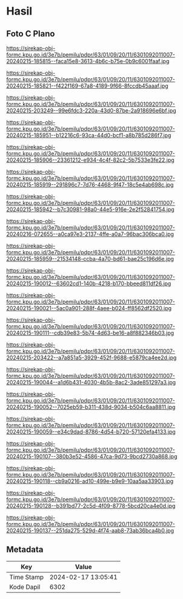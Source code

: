 # Hasil

## Foto C Plano

https://sirekap-obj-formc.kpu.go.id/3e7b/pemilu/pdpr/63/01/09/20/11/6301092011007-20240215-185815--faca15e8-3613-4b6c-b75e-0b9c6001faaf.jpg

https://sirekap-obj-formc.kpu.go.id/3e7b/pemilu/pdpr/63/01/09/20/11/6301092011007-20240215-185821--f422f169-67a8-4189-9f66-8fccdb45aaaf.jpg

https://sirekap-obj-formc.kpu.go.id/3e7b/pemilu/pdpr/63/01/09/20/11/6301092011007-20240215-203249--99e6fdc3-220a-43d0-87be-2a918696e6bf.jpg

https://sirekap-obj-formc.kpu.go.id/3e7b/pemilu/pdpr/63/01/09/20/11/6301092011007-20240215-185951--b12216c6-93ca-44d0-bcf1-a8b785d286f7.jpg

https://sirekap-obj-formc.kpu.go.id/3e7b/pemilu/pdpr/63/01/09/20/11/6301092011007-20240215-185906--23361212-e934-4c4f-82c2-5b7533e3fe22.jpg

https://sirekap-obj-formc.kpu.go.id/3e7b/pemilu/pdpr/63/01/09/20/11/6301092011007-20240215-185919--291896c7-7d76-4468-9f47-18c5e4ab698c.jpg

https://sirekap-obj-formc.kpu.go.id/3e7b/pemilu/pdpr/63/01/09/20/11/6301092011007-20240215-185942--b7c30981-98a0-44e5-916e-2e2f52841754.jpg

https://sirekap-obj-formc.kpu.go.id/3e7b/pemilu/pdpr/63/01/09/20/11/6301092011007-20240216-072655--a0ca97e3-2137-4ffe-a0a7-96bac306bca0.jpg

https://sirekap-obj-formc.kpu.go.id/3e7b/pemilu/pdpr/63/01/09/20/11/6301092011007-20240215-185959--21534148-ccba-4a70-bd61-bae25c196d6e.jpg

https://sirekap-obj-formc.kpu.go.id/3e7b/pemilu/pdpr/63/01/09/20/11/6301092011007-20240215-190012--63602cd1-140b-4218-b170-bbeed811df26.jpg

https://sirekap-obj-formc.kpu.go.id/3e7b/pemilu/pdpr/63/01/09/20/11/6301092011007-20240215-190021--5ac0a901-288f-4aee-b024-ff8562df2520.jpg

https://sirekap-obj-formc.kpu.go.id/3e7b/pemilu/pdpr/63/01/09/20/11/6301092011007-20240215-190111--cdb39e83-5b74-4d63-be16-a8f882346b03.jpg

https://sirekap-obj-formc.kpu.go.id/3e7b/pemilu/pdpr/63/01/09/20/11/6301092011007-20240215-203422--a7a851a5-3929-452f-9688-e5879ca4ee2d.jpg

https://sirekap-obj-formc.kpu.go.id/3e7b/pemilu/pdpr/63/01/09/20/11/6301092011007-20240215-190044--a1d6b431-4030-4b5b-8ac2-3ade851297a3.jpg

https://sirekap-obj-formc.kpu.go.id/3e7b/pemilu/pdpr/63/01/09/20/11/6301092011007-20240215-190052--7025eb59-b311-438d-9034-b504c6aa8811.jpg

https://sirekap-obj-formc.kpu.go.id/3e7b/pemilu/pdpr/63/01/09/20/11/6301092011007-20240215-190059--e34c9dad-8786-4d54-b720-57120efa4133.jpg

https://sirekap-obj-formc.kpu.go.id/3e7b/pemilu/pdpr/63/01/09/20/11/6301092011007-20240215-190107--380b3e52-4586-47ca-9d73-9bcd2730a868.jpg

https://sirekap-obj-formc.kpu.go.id/3e7b/pemilu/pdpr/63/01/09/20/11/6301092011007-20240215-190118--cb9a0216-ad10-499e-b9e9-10aa5aa33903.jpg

https://sirekap-obj-formc.kpu.go.id/3e7b/pemilu/pdpr/63/01/09/20/11/6301092011007-20240215-190128--b391bd77-2c5d-4f09-8778-5bcd20ca4e0d.jpg

https://sirekap-obj-formc.kpu.go.id/3e7b/pemilu/pdpr/63/01/09/20/11/6301092011007-20240215-190137--251da275-529d-4f74-aab8-73ab36bca4b0.jpg


## Metadata

| Key        | Value               |
| ---------- | ------------------- |
| Time Stamp | 2024-02-17 13:05:41 |
| Kode Dapil | 6302                |



